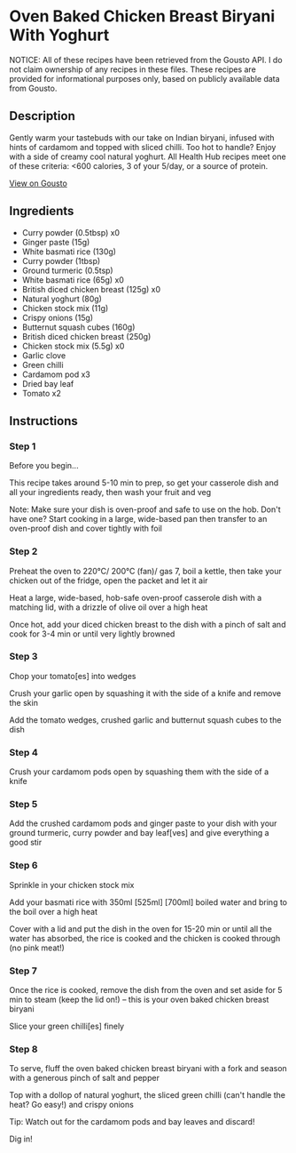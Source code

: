 # Oven Baked Chicken Breast Biryani With Yoghurt

NOTICE: All of these recipes have been retrieved from the Gousto API. I do not claim ownership of any recipes in these files. These recipes are provided for informational purposes only, based on publicly available data from Gousto.

## Description

Gently warm your tastebuds with our take on Indian biryani, infused with hints of cardamom and topped with sliced chilli. Too hot to handle? Enjoy with a side of creamy cool natural yoghurt. All Health Hub recipes meet one of these criteria: <600 calories, 3 of your 5/day, or a source of protein.

[View on Gousto](https://www.gousto.co.uk/recipes/cookbook/oven-baked-chicken-breast-biryani-with-yoghurt)

## Ingredients

- Curry powder (0.5tbsp) x0
- Ginger paste (15g)
- White basmati rice (130g)
- Curry powder (1tbsp)
- Ground turmeric (0.5tsp)
- White basmati rice (65g) x0
- British diced chicken breast (125g) x0
- Natural yoghurt (80g)
- Chicken stock mix (11g)
- Crispy onions (15g)
- Butternut squash cubes (160g)
- British diced chicken breast (250g)
- Chicken stock mix (5.5g) x0
- Garlic clove
- Green chilli
- Cardamom pod x3
- Dried bay leaf
- Tomato x2

## Instructions


### Step 1

Before you begin...

This recipe takes around 5-10 min to prep, so get your casserole dish and all your ingredients ready, then wash your fruit and veg

Note: Make sure your dish is oven-proof and safe to use on the hob. Don't have one? Start cooking in a large, wide-based pan then transfer to an oven-proof dish and cover tightly with foil


### Step 2

Preheat the oven to 220°C/ 200°C (fan)/ gas 7, boil a kettle, then take your chicken out of the fridge, open the packet and let it air

Heat a large, wide-based, hob-safe oven-proof casserole dish with a matching lid, with a drizzle of olive oil over a high heat

Once hot, add your diced chicken breast to the dish with a pinch of salt and cook for 3-4 min or until very lightly browned


### Step 3

Chop your tomato[es] into wedges

Crush your garlic open by squashing it with the side of a knife and remove the skin

Add the tomato wedges, crushed garlic and butternut squash cubes to the dish


### Step 4

Crush your cardamom pods open by squashing them with the side of a knife


### Step 5

Add the crushed cardamom pods and ginger paste to your dish with your ground turmeric, curry powder and bay leaf[ves]<span class="text-danger"> </span>and give everything a good stir


### Step 6

Sprinkle in your chicken stock mix

Add your basmati rice with 350ml <span class="text-purple">[525ml]</span> <span class="text-danger">[700ml]</span> boiled water and bring to the boil over a high heat

Cover with a lid and put the dish in the oven for 15-20 min or until all the water has absorbed, the rice is cooked and the chicken is cooked through (no pink meat!)


### Step 7

Once the rice is cooked, remove the dish from the oven and set aside for 5 min to steam (keep the lid on!) – this is your oven baked chicken breast biryani

Slice your green chilli[es] finely

### Step 8

To serve, fluff the oven baked chicken breast biryani with a fork and season with a generous pinch of salt and pepper

Top with a dollop of natural yoghurt, the sliced green chilli (can't handle the heat? Go easy!) and crispy onions

Tip: Watch out for the cardamom pods and bay leaves and discard!

Dig in!

